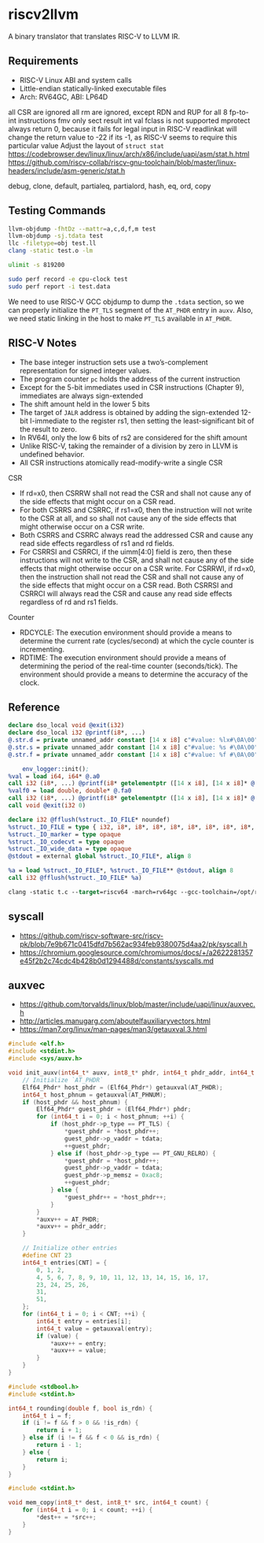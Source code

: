 # riscv2llvm

A binary translator that translates RISC-V to LLVM IR.

## Requirements

- RISC-V Linux ABI and system calls
- Little-endian statically-linked executable files
- Arch: RV64GC, ABI: LP64D

all CSR are ignored
all rm are ignored, except RDN and RUP for all 8 fp-to-int instructions
fmv only sect result int val
fclass is not supported
mprotect always return 0, because it fails for legal input in RISC-V
readlinkat will change the return value to -22 if its -1, as RISC-V seems to require this particular value
Adjust the layout of `struct stat`
    https://codebrowser.dev/linux/linux/arch/x86/include/uapi/asm/stat.h.html
    https://github.com/riscv-collab/riscv-gnu-toolchain/blob/master/linux-headers/include/asm-generic/stat.h

debug, clone, default, partialeq, partialord, hash, eq, ord, copy

## Testing Commands

``` Bash
llvm-objdump -fhtDz --mattr=a,c,d,f,m test
llvm-objdump -sj.tdata test
llc -filetype=obj test.ll
clang -static test.o -lm

ulimit -s 819200

sudo perf record -e cpu-clock test
sudo perf report -i test.data
```

We need to use RISC-V GCC objdump to dump the `.tdata` section, so we can properly initialize the `PT_TLS` segment of the `AT_PHDR` entry in `auxv`. Also, we need static linking in the host to make `PT_TLS` available in `AT_PHDR`.



## RISC-V Notes

- The base integer instruction sets use a two’s-complement representation for signed integer values.
- The program counter `pc` holds the address of the current instruction
- Except for the 5-bit immediates used in CSR instructions (Chapter 9), immediates are always sign-extended
- The shift amount held in the lower 5 bits
- The target of `JALR` address is obtained by adding the sign-extended 12-bit I-immediate to the register rs1, then setting the least-significant bit of the result to zero.
- In RV64I, only the low 6 bits of rs2 are considered for the shift amount
- Unlike RISC-V, taking the remainder of a division by zero in LLVM is undefined behavior.
- All CSR instructions atomically read-modify-write a single CSR

CSR
- If rd=x0, then CSRRW shall not read the CSR and shall not cause any of the side effects that might occur on a CSR read.
- For both CSRRS and CSRRC, if rs1=x0, then the instruction will not write to the CSR at all, and so shall not cause any of the side effects that might otherwise occur on a CSR write.
- Both CSRRS and CSRRC always read the addressed CSR and cause any read side effects regardless of rs1 and rd fields.
-  For CSRRSI and CSRRCI, if the uimm[4:0] field is zero, then these instructions will not write to the CSR, and shall not cause any of the side effects that might otherwise occur on a CSR write. For CSRRWI, if rd=x0, then the instruction shall not read the CSR and shall not cause any of the side effects that might occur on a CSR read. Both CSRRSI and CSRRCI will always read the CSR and cause any read side effects regardless of rd and rs1 fields.

Counter
- RDCYCLE: The execution environment should provide a means to determine the current rate (cycles/second) at which the cycle counter is incrementing.
- RDTIME: The execution environment should provide a means of determining the period of the real-time counter (seconds/tick). The environment should provide a means to determine the accuracy of the clock.

## Reference

``` llvm
declare dso_local void @exit(i32)
declare dso_local i32 @printf(i8*, ...)
@.str.d = private unnamed_addr constant [14 x i8] c"#value: %lx#\0A\00", align 1
@.str.s = private unnamed_addr constant [14 x i8] c"#value: %s #\0A\00", align 1
@.str.f = private unnamed_addr constant [14 x i8] c"#value: %f #\0A\00", align 1

    env_logger::init();
%val = load i64, i64* @.a0
call i32 (i8*, ...) @printf(i8* getelementptr ([14 x i8], [14 x i8]* @.str.d, i64 0, i64 0), i64 %val)
%valf0 = load double, double* @.fa0
call i32 (i8*, ...) @printf(i8* getelementptr ([14 x i8], [14 x i8]* @.str.f, i64 0, i64 0), double %valf0)
call void @exit(i32 0)

declare i32 @fflush(%struct._IO_FILE* noundef)
%struct._IO_FILE = type { i32, i8*, i8*, i8*, i8*, i8*, i8*, i8*, i8*, i8*, i8*, i8*, %struct._IO_marker*, %struct._IO_FILE*, i32, i32, i64, i16, i8, [1 x i8], i8*, i64, %struct._IO_codecvt*, %struct._IO_wide_data*, %struct._IO_FILE*, i8*, i64, i32, [20 x i8] }
%struct._IO_marker = type opaque
%struct._IO_codecvt = type opaque
%struct._IO_wide_data = type opaque
@stdout = external global %struct._IO_FILE*, align 8

%a = load %struct._IO_FILE*, %struct._IO_FILE** @stdout, align 8
call i32 @fflush(%struct._IO_FILE* %a)

clang -static t.c --target=riscv64 -march=rv64gc --gcc-toolchain=/opt/riscv64-elf-ubuntu-20.04-nightly-2022.06.10-nightly --sysroot=/opt/riscv64-elf-ubuntu-20.04-nightly-2022.06.10-nightly/riscv64-unknown-elf
```

## syscall

- <https://github.com/riscv-software-src/riscv-pk/blob/7e9b671c0415dfd7b562ac934feb9380075d4aa2/pk/syscall.h>
- <https://chromium.googlesource.com/chromiumos/docs/+/a2622281357e45f2b2c74cdc4b428b0d1294488d/constants/syscalls.md>

## auxvec

- <https://github.com/torvalds/linux/blob/master/include/uapi/linux/auxvec.h>
- <http://articles.manugarg.com/aboutelfauxiliaryvectors.html>
- <https://man7.org/linux/man-pages/man3/getauxval.3.html>

``` C
#include <elf.h>
#include <stdint.h>
#include <sys/auxv.h>

void init_auxv(int64_t* auxv, int8_t* phdr, int64_t phdr_addr, int64_t tdata) {
    // Initialize `AT_PHDR`
    Elf64_Phdr* host_phdr = (Elf64_Phdr*) getauxval(AT_PHDR);
    int64_t host_phnum = getauxval(AT_PHNUM);
    if (host_phdr && host_phnum) {
        Elf64_Phdr* guest_phdr = (Elf64_Phdr*) phdr;
        for (int64_t i = 0; i < host_phnum; ++i) {
            if (host_phdr->p_type == PT_TLS) {
                *guest_phdr = *host_phdr++;
                guest_phdr->p_vaddr = tdata;
                ++guest_phdr;
            } else if (host_phdr->p_type == PT_GNU_RELRO) {
                *guest_phdr = *host_phdr++;
                guest_phdr->p_vaddr = tdata;
                guest_phdr->p_memsz = 0xac8;
                ++guest_phdr;
            } else {
                *guest_phdr++ = *host_phdr++;
            }
        }
        *auxv++ = AT_PHDR;
        *auxv++ = phdr_addr;
    }

    // Initialize other entries
    #define CNT 23
    int64_t entries[CNT] = {
        0, 1, 2,
        4, 5, 6, 7, 8, 9, 10, 11, 12, 13, 14, 15, 16, 17,
        23, 24, 25, 26,
        31,
        51,
    };
    for (int64_t i = 0; i < CNT; ++i) {
        int64_t entry = entries[i];
        int64_t value = getauxval(entry);
        if (value) {
            *auxv++ = entry;
            *auxv++ = value;
        }
    }
}
```

``` C
#include <stdbool.h>
#include <stdint.h>

int64_t rounding(double f, bool is_rdn) {
    int64_t i = f;
    if (i != f && f > 0 && !is_rdn) {
        return i + 1;
    } else if (i != f && f < 0 && is_rdn) {
        return i - 1;
    } else {
        return i;
    }
}
```


``` C
#include <stdint.h>

void mem_copy(int8_t* dest, int8_t* src, int64_t count) {
    for (int64_t i = 0; i < count; ++i) {
        *dest++ = *src++;
    }
}
```